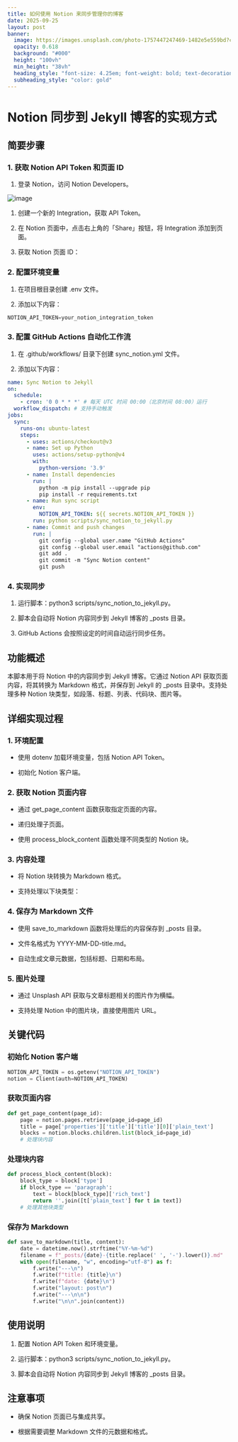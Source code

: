 ```yaml
---
title: 如何使用 Notion 来同步管理你的博客
date: 2025-09-25
layout: post
banner:
  image: https://images.unsplash.com/photo-1757447247469-1482e5e559bd?crop=entropy&cs=tinysrgb&fit=max&fm=jpg&ixid=M3w2OTIwMzJ8MHwxfHJhbmRvbXx8fHx8fHx8fDE3NTg4Mzg2Mzh8&ixlib=rb-4.1.0&q=80&w=1080
  opacity: 0.618
  background: "#000"
  height: "100vh"
  min_height: "38vh"
  heading_style: "font-size: 4.25em; font-weight: bold; text-decoration: underline"
  subheading_style: "color: gold"
---
```


# Notion 同步到 Jekyll 博客的实现方式

## 简要步骤

### 1. 获取 Notion API Token 和页面 ID

1. 登录 Notion，访问 Notion Developers。

![image](https://prod-files-secure.s3.us-west-2.amazonaws.com/a7a0cc5a-89b9-4cda-8686-1fba0ca52f40/d19c1afe-dea5-4312-9333-786b0ba83054/image.png?X-Amz-Algorithm=AWS4-HMAC-SHA256&X-Amz-Content-Sha256=UNSIGNED-PAYLOAD&X-Amz-Credential=ASIAZI2LB4662XQLN5L7%2F20250925%2Fus-west-2%2Fs3%2Faws4_request&X-Amz-Date=20250925T221717Z&X-Amz-Expires=3600&X-Amz-Security-Token=IQoJb3JpZ2luX2VjEPb%2F%2F%2F%2F%2F%2F%2F%2F%2F%2FwEaCXVzLXdlc3QtMiJGMEQCIALtGlP7VkhCdMeDL5Qnr5IS56rleci8dOOU0rp3Fas9AiAt3J2ViEXhoNXMT2coj5R609ej3oqU2vqiuO9vLcUZCir%2FAwh%2FEAAaDDYzNzQyMzE4MzgwNSIMWB1fiudS2KN5VFZDKtwD7BSszcOgcE2pnKFzwE3qYhrsnUZL3twjdT6666BNQkF91NlkO%2F2iG7kP%2BjgLPK25wwiHwocYL5HZsEvWws50iQAEf6mXATixlbE76zzWJsMjc6%2FatboENZX8fc8FjC%2BSXEMzjqwgvAcSIYl9z8ik1xGF9S2rimcQyjjNmweA4bb3qXOowJN%2FY9iUeuOpZbKiKnm41eOnzswRr7GbV4CmfyB0a6VLJeh3p6CHSrrFnjhnIj7ffWmsmqshlxhn5bKamV%2Fy7QAv5Q5CrzctNc5khZxbU%2BErGqQMDUkWQoNQ1ryZvvuZ81xhnPpl4f12UgGeZLTZtj2CoRRQPOSYceLvEBtEFrjDUOyF8RfdzvSBrY%2F4upf%2BAXciZWnbOIYBZU2rl2YmyI9In6dDgdsfCGXXQ0KiAR2ARl3sw8Saqb%2F9rYiiPC7ut67pNQiqMMORUgFnQt%2FRACi5lHWiyglr9O%2BHHDpur0BL3mAX6NXmHTcoLx8t%2FiWy%2B3XDDrOa3VuQDD348Al%2B8yocJbDOn7%2F%2FMCDrjPm%2BH3Fo4mMSsY236%2FPDqwP7p2rKCtKABLyPOwIhYfDTtCcez3GlqSQojfZ0bdMqxOJOnW%2Fc7ssBiOBLZB7%2F7wJE6Zz2gTWnSO3VSGQwnevWxgY6pgGWqR7C6cmTOE2Ofof%2FcFEC%2BYFb98OLHlOisk6zPIJu51iyVS7h%2FLr3TpaWWZbGG7aGqQYPL%2F0JoRxmqGc%2FiS5KXBuWOXWYqTHuAfyEsCNNc4RdoBIZF7OHUQp7QyPfNOAPoE1IcWyoxY%2Bzh3efTo70z0uyS3bmbKWVmChxe37Sd4ZbHQkASVIkTdMlD%2Bci%2FALPpbH3d4twkyf1C9sFl3rF7k0Pxi%2Fj&X-Amz-Signature=2197bd375aed6b80306a760161d3d72d8dd99f2ce6982bb4d44bc236b31e6096&X-Amz-SignedHeaders=host&x-amz-checksum-mode=ENABLED&x-id=GetObject)

1. 创建一个新的 Integration，获取 API Token。

1. 在 Notion 页面中，点击右上角的「Share」按钮，将 Integration 添加到页面。

1. 获取 Notion 页面 ID：


### 2. 配置环境变量

1. 在项目根目录创建 .env 文件。

1. 添加以下内容：

```javascript
NOTION_API_TOKEN=your_notion_integration_token
```

### 3. 配置 GitHub Actions 自动化工作流

1. 在 .github/workflows/ 目录下创建 sync_notion.yml 文件。

1. 添加以下内容：

```yaml
name: Sync Notion to Jekyll
on:
  schedule:
    - cron: '0 0 * * *' # 每天 UTC 时间 00:00（北京时间 08:00）运行
  workflow_dispatch: # 支持手动触发
jobs:
  sync:
    runs-on: ubuntu-latest
    steps:
      - uses: actions/checkout@v3
      - name: Set up Python
        uses: actions/setup-python@v4
        with:
          python-version: '3.9'
      - name: Install dependencies
        run: |
          python -m pip install --upgrade pip
          pip install -r requirements.txt
      - name: Run sync script
        env:
          NOTION_API_TOKEN: ${{ secrets.NOTION_API_TOKEN }}
        run: python scripts/sync_notion_to_jekyll.py
      - name: Commit and push changes
        run: |
          git config --global user.name "GitHub Actions"
          git config --global user.email "actions@github.com"
          git add .
          git commit -m "Sync Notion content"
          git push
```

### 4. 实现同步

1. 运行脚本：python3 scripts/sync_notion_to_jekyll.py。

1. 脚本会自动将 Notion 内容同步到 Jekyll 博客的 _posts 目录。

1. GitHub Actions 会按照设定的时间自动运行同步任务。

## 功能概述

本脚本用于将 Notion 中的内容同步到 Jekyll 博客。它通过 Notion API 获取页面内容，将其转换为 Markdown 格式，并保存到 Jekyll 的 _posts 目录中。支持处理多种 Notion 块类型，如段落、标题、列表、代码块、图片等。

## 详细实现过程

### 1. 环境配置

- 使用 dotenv 加载环境变量，包括 Notion API Token。

- 初始化 Notion 客户端。

### 2. 获取 Notion 页面内容

- 通过 get_page_content 函数获取指定页面的内容。

- 递归处理子页面。

- 使用 process_block_content 函数处理不同类型的 Notion 块。

### 3. 内容处理

- 将 Notion 块转换为 Markdown 格式。

- 支持处理以下块类型：


### 4. 保存为 Markdown 文件

- 使用 save_to_markdown 函数将处理后的内容保存到 _posts 目录。

- 文件名格式为 YYYY-MM-DD-title.md。

- 自动生成文章元数据，包括标题、日期和布局。

### 5. 图片处理

- 通过 Unsplash API 获取与文章标题相关的图片作为横幅。

- 支持处理 Notion 中的图片块，直接使用图片 URL。

## 关键代码

### 初始化 Notion 客户端

```python
NOTION_API_TOKEN = os.getenv("NOTION_API_TOKEN")
notion = Client(auth=NOTION_API_TOKEN)
```

### 获取页面内容

```python
def get_page_content(page_id):
    page = notion.pages.retrieve(page_id=page_id)
    title = page['properties']['title']['title'][0]['plain_text']
    blocks = notion.blocks.children.list(block_id=page_id)
    # 处理块内容
```

### 处理块内容

```python
def process_block_content(block):
    block_type = block['type']
    if block_type == 'paragraph':
        text = block[block_type]['rich_text']
        return ''.join([t['plain_text'] for t in text])
    # 处理其他块类型
```

### 保存为 Markdown

```python
def save_to_markdown(title, content):
    date = datetime.now().strftime("%Y-%m-%d")
    filename = f"_posts/{date}-{title.replace(' ', '-').lower()}.md"
    with open(filename, "w", encoding="utf-8") as f:
        f.write("---\n")
        f.write(f"title: {title}\n")
        f.write(f"date: {date}\n")
        f.write("layout: post\n")
        f.write("---\n\n")
        f.write("\n\n".join(content))
```

## 使用说明

1. 配置 Notion API Token 和环境变量。

1. 运行脚本：python3 scripts/sync_notion_to_jekyll.py。

1. 脚本会自动将 Notion 内容同步到 Jekyll 博客的 _posts 目录。

## 注意事项

- 确保 Notion 页面已与集成共享。

- 根据需要调整 Markdown 文件的元数据和格式。